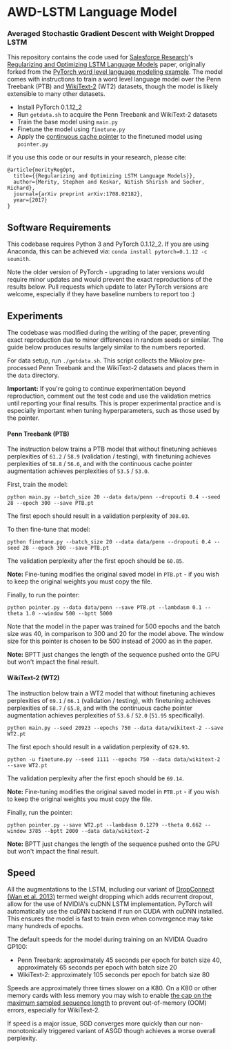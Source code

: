 # AWD-LSTM Language Model

### Averaged Stochastic Gradient Descent with Weight Dropped LSTM

This repository contains the code used for [Salesforce Research](https://einstein.ai/)'s [Regularizing and Optimizing LSTM Language Models](https://arxiv.org/abs/1708.02182) paper, originally forked from the [PyTorch word level language modeling example](https://github.com/pytorch/examples/tree/master/word_language_model).
The model comes with instructions to train a word level language model over the Penn Treebank (PTB) and [WikiText-2](https://einstein.ai/research/the-wikitext-long-term-dependency-language-modeling-dataset) (WT2) datasets, though the model is likely extensible to many other datasets.

+ Install PyTorch 0.1.12_2
+ Run `getdata.sh` to acquire the Penn Treebank and WikiText-2 datasets
+ Train the base model using `main.py`
+ Finetune the model using `finetune.py`
+ Apply the [continuous cache pointer](http://xxx.lanl.gov/abs/1612.04426) to the finetuned model using `pointer.py`

If you use this code or our results in your research, please cite:

```
@article{merityRegOpt,
  title={{Regularizing and Optimizing LSTM Language Models}},
  author={Merity, Stephen and Keskar, Nitish Shirish and Socher, Richard},
  journal={arXiv preprint arXiv:1708.02182},
  year={2017}
}
```

## Software Requirements

This codebase requires Python 3 and PyTorch 0.1.12_2.
If you are using Anaconda, this can be achieved via:
`conda install pytorch=0.1.12 -c soumith`.

Note the older version of PyTorch - upgrading to later versions would require minor updates and would prevent the exact reproductions of the results below.
Pull requests which update to later PyTorch versions are welcome, especially if they have baseline numbers to report too :)

## Experiments

The codebase was modified during the writing of the paper, preventing exact reproduction due to minor differences in random seeds or similar.
The guide below produces results largely similar to the numbers reported.

For data setup, run `./getdata.sh`.
This script collects the Mikolov pre-processed Penn Treebank and the WikiText-2 datasets and places them in the `data` directory.

**Important:** If you're going to continue experimentation beyond reproduction, comment out the test code and use the validation metrics until reporting your final results.
This is proper experimental practice and is especially important when tuning hyperparameters, such as those used by the pointer.

#### Penn Treebank (PTB)

The instruction below trains a PTB model that without finetuning achieves perplexities of `61.2` / `58.9` (validation / testing), with finetuning achieves perplexities of `58.8` / `56.6`, and with the continuous cache pointer augmentation achieves perplexities of `53.5` / `53.0`.

First, train the model:

`python main.py --batch_size 20 --data data/penn --dropouti 0.4 --seed 28 --epoch 300 --save PTB.pt`

The first epoch should result in a validation perplexity of `308.03`.

To then fine-tune that model:

`python finetune.py --batch_size 20 --data data/penn --dropouti 0.4 --seed 28 --epoch 300 --save PTB.pt`

The validation perplexity after the first epoch should be `60.85`.

**Note:** Fine-tuning modifies the original saved model in `PTB.pt` - if you wish to keep the original weights you must copy the file.

Finally, to run the pointer:

`python pointer.py --data data/penn --save PTB.pt --lambdasm 0.1 --theta 1.0 --window 500 --bptt 5000` 

Note that the model in the paper was trained for 500 epochs and the batch size was 40, in comparison to 300 and 20 for the model above.
The window size for this pointer is chosen to be 500 instead of 2000 as in the paper.

**Note:** BPTT just changes the length of the sequence pushed onto the GPU but won't impact the final result.

#### WikiText-2 (WT2)

The instruction below train a WT2 model that without finetuning achieves perplexities of `69.1` / `66.1` (validation / testing), with finetuning achieves perplexities of `68.7` / `65.8`, and with the continuous cache pointer augmentation achieves perplexities of `53.6` / `52.0` (`51.95` specifically).

`python main.py --seed 20923 --epochs 750 --data data/wikitext-2 --save WT2.pt`

The first epoch should result in a validation perplexity of `629.93`.

`python -u finetune.py --seed 1111 --epochs 750 --data data/wikitext-2 --save WT2.pt`

The validation perplexity after the first epoch should be `69.14`.

**Note:** Fine-tuning modifies the original saved model in `PTB.pt` - if you wish to keep the original weights you must copy the file.

Finally, run the pointer:

`python pointer.py --save WT2.pt --lambdasm 0.1279 --theta 0.662 --window 3785 --bptt 2000 --data data/wikitext-2`

**Note:** BPTT just changes the length of the sequence pushed onto the GPU but won't impact the final result.

## Speed

All the augmentations to the LSTM, including our variant of [DropConnect (Wan et al. 2013)](https://cs.nyu.edu/~wanli/dropc/dropc.pdf) termed weight dropping which adds recurrent dropout, allow for the use of NVIDIA's cuDNN LSTM implementation.
PyTorch will automatically use the cuDNN backend if run on CUDA with cuDNN installed.
This ensures the model is fast to train even when convergence may take many hundreds of epochs.

The default speeds for the model during training on an NVIDIA Quadro GP100:

+ Penn Treebank: approximately 45 seconds per epoch for batch size 40, approximately 65 seconds per epoch with batch size 20
+ WikiText-2: approximately 105 seconds per epoch for batch size 80

Speeds are approximately three times slower on a K80. On a K80 or other memory cards with less memory you may wish to enable [the cap on the maximum sampled sequence length](https://github.com/salesforce/awd-lstm-lm/blob/ef9369d277f8326b16a9f822adae8480b6d492d0/main.py#L131) to prevent out-of-memory (OOM) errors, especially for WikiText-2.

If speed is a major issue, SGD converges more quickly than our non-monotonically triggered variant of ASGD though achieves a worse overall perplexity.
